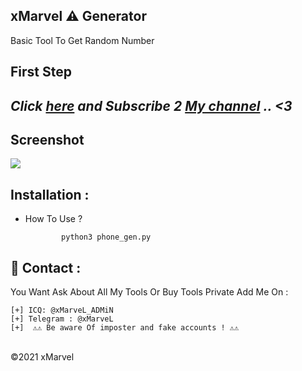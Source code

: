 ## xMarvel ⚠️ Generator
Basic Tool To Get Random Number 

**First Step**
----------
*Click <a href="https://www.youtube.com/channel/UCfhInXKGVkbMg7-v6L_Lbgw">here</a> and Subscribe 2 <a href="https://www.youtube.com/channel/UCfhInXKGVkbMg7-v6L_Lbgw">My channel</a> .. <3*
----------
<h2>Screenshot</h2>
<img src="https://i.imgur.com/fqJ26KZ.png" style="max-width:100%;">

Installation : 
------
    
 - How To Use ?
   
               python3 phone_gen.py
               

📧 Contact :
------
You Want Ask About All My Tools Or Buy Tools Private Add Me On : 
```
[+] ICQ: @xMarveL_ADMiN
[+] Telegram : @xMarveL
[+]  ⚠️⚠️ Be aware Of imposter and fake accounts ! ⚠️⚠️ 
```

<br>©2021 xMarvel
